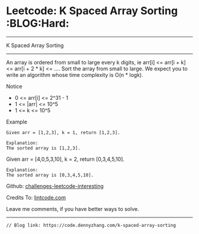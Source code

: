 # Leetcode: K Spaced Array Sorting     :BLOG:Hard:


---

K Spaced Array Sorting  

---

An array is ordered from small to large every k digits, ie arr[i] <= arr[i + k] <= arr[i + 2 \* k] <= &#x2026;. Sort the array from small to large. We expect you to write an algorithm whose time complexity is O(n \* logk).  

Notice  
-   0 <= arr[i] <= 2^31 - 1
-   1 <= |arr| <= 10^5
-   1 <= k <= 10^5

Example  

    Given arr = [1,2,3], k = 1, return [1,2,3].
    
    Explanation:
    The sorted array is [1,2,3].

Given arr = [4,0,5,3,10], k = 2, return [0,3,4,5,10].  

    Explanation:
    The sorted array is [0,3,4,5,10].

Github: [challenges-leetcode-interesting](https://github.com/DennyZhang/challenges-leetcode-interesting/tree/master/k-spaced-array-sorting)  

Credits To: [lintcode.com](http://www.lintcode.com/en/problem/k-spaced-array-sorting/)  

Leave me comments, if you have better ways to solve.  

---

    // Blog link: https://code.dennyzhang.com/k-spaced-array-sorting